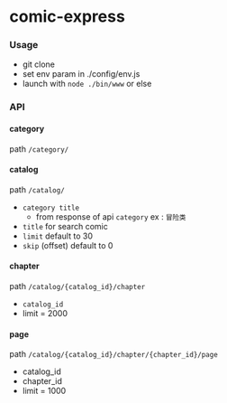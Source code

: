 comic-express
===

### Usage

* git clone
* set env param in ./config/env.js
* launch with `node ./bin/www` or else

### API

#### category

path `/category/`

#### catalog

path `/catalog/`

* `category title`
	* from response of api `category` ex : `冒险类`
* `title` for search comic
* `limit` default to 30
* `skip` (offset) default to 0 

#### chapter

path `/catalog/{catalog_id}/chapter`

* `catalog_id` 
* limit = 2000

#### page

path `/catalog/{catalog_id}/chapter/{chapter_id}/page`

* catalog_id
* chapter_id
* limit = 1000
